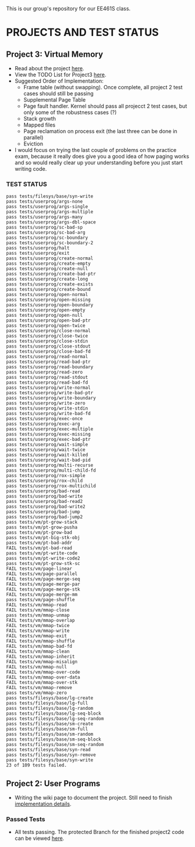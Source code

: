 
This is our group's repository for our EE461S class.

# PROJECTS AND TEST STATUS

## Project 3: Virtual Memory
- Read about the project [here](https://github.com/ZipingL/EE461S_Projects/wiki/Project-3:-Intro-to-Virtual-Memory).
- View the TODO List for Project3 [here](https://github.com/ZipingL/EE461S_Projects/projects/2).
- Suggested Order of Implementation:
	- Frame table (without swapping). Once complete, all project 2 test cases should still be passing
	- Supplemental Page Table
	- Page fault handler. Kernel should pass all projecct 2 test cases, but only some of the robustness cases (?)
	- Stack growth
	- Mapped files
	- Page reclamation on process exit (the last three can be done in parallel)
	- Eviction
- I would focus on trying the last couple of problems on the practice exam, because it really does give you a good idea of how paging works and so would really clear up your understanding before you just start writing code.

### TEST STATUS

	pass tests/filesys/base/syn-write
	pass tests/userprog/args-none
	pass tests/userprog/args-single
	pass tests/userprog/args-multiple
	pass tests/userprog/args-many
	pass tests/userprog/args-dbl-space
	pass tests/userprog/sc-bad-sp
	pass tests/userprog/sc-bad-arg
	pass tests/userprog/sc-boundary
	pass tests/userprog/sc-boundary-2
	pass tests/userprog/halt
	pass tests/userprog/exit
	pass tests/userprog/create-normal
	pass tests/userprog/create-empty
	pass tests/userprog/create-null
	pass tests/userprog/create-bad-ptr
	pass tests/userprog/create-long
	pass tests/userprog/create-exists
	pass tests/userprog/create-bound
	pass tests/userprog/open-normal
	pass tests/userprog/open-missing
	pass tests/userprog/open-boundary
	pass tests/userprog/open-empty
	pass tests/userprog/open-null
	pass tests/userprog/open-bad-ptr
	pass tests/userprog/open-twice
	pass tests/userprog/close-normal
	pass tests/userprog/close-twice
	pass tests/userprog/close-stdin
	pass tests/userprog/close-stdout
	pass tests/userprog/close-bad-fd
	pass tests/userprog/read-normal
	pass tests/userprog/read-bad-ptr
	pass tests/userprog/read-boundary
	pass tests/userprog/read-zero
	pass tests/userprog/read-stdout
	pass tests/userprog/read-bad-fd
	pass tests/userprog/write-normal
	pass tests/userprog/write-bad-ptr
	pass tests/userprog/write-boundary
	pass tests/userprog/write-zero
	pass tests/userprog/write-stdin
	pass tests/userprog/write-bad-fd
	pass tests/userprog/exec-once
	pass tests/userprog/exec-arg
	pass tests/userprog/exec-multiple
	pass tests/userprog/exec-missing
	pass tests/userprog/exec-bad-ptr
	pass tests/userprog/wait-simple
	pass tests/userprog/wait-twice
	pass tests/userprog/wait-killed
	pass tests/userprog/wait-bad-pid
	pass tests/userprog/multi-recurse
	pass tests/userprog/multi-child-fd
	pass tests/userprog/rox-simple
	pass tests/userprog/rox-child
	pass tests/userprog/rox-multichild
	pass tests/userprog/bad-read
	pass tests/userprog/bad-write
	pass tests/userprog/bad-read2
	pass tests/userprog/bad-write2
	pass tests/userprog/bad-jump
	pass tests/userprog/bad-jump2
	pass tests/vm/pt-grow-stack
	pass tests/vm/pt-grow-pusha
	pass tests/vm/pt-grow-bad
	pass tests/vm/pt-big-stk-obj
	pass tests/vm/pt-bad-addr
	FAIL tests/vm/pt-bad-read
	pass tests/vm/pt-write-code
	pass tests/vm/pt-write-code2
	pass tests/vm/pt-grow-stk-sc
	FAIL tests/vm/page-linear
	FAIL tests/vm/page-parallel
	FAIL tests/vm/page-merge-seq
	FAIL tests/vm/page-merge-par
	FAIL tests/vm/page-merge-stk
	FAIL tests/vm/page-merge-mm
	pass tests/vm/page-shuffle
	FAIL tests/vm/mmap-read
	FAIL tests/vm/mmap-close
	pass tests/vm/mmap-unmap
	FAIL tests/vm/mmap-overlap
	FAIL tests/vm/mmap-twice
	FAIL tests/vm/mmap-write
	FAIL tests/vm/mmap-exit
	FAIL tests/vm/mmap-shuffle
	FAIL tests/vm/mmap-bad-fd
	FAIL tests/vm/mmap-clean
	FAIL tests/vm/mmap-inherit
	FAIL tests/vm/mmap-misalign
	FAIL tests/vm/mmap-null
	FAIL tests/vm/mmap-over-code
	FAIL tests/vm/mmap-over-data
	FAIL tests/vm/mmap-over-stk
	FAIL tests/vm/mmap-remove
	pass tests/vm/mmap-zero
	pass tests/filesys/base/lg-create
	pass tests/filesys/base/lg-full
	pass tests/filesys/base/lg-random
	pass tests/filesys/base/lg-seq-block
	pass tests/filesys/base/lg-seq-random
	pass tests/filesys/base/sm-create
	pass tests/filesys/base/sm-full
	pass tests/filesys/base/sm-random
	pass tests/filesys/base/sm-seq-block
	pass tests/filesys/base/sm-seq-random
	pass tests/filesys/base/syn-read
	pass tests/filesys/base/syn-remove
	pass tests/filesys/base/syn-write
	23 of 109 tests failed.



## Project 2: User Programs
- Writing the wiki page to document the project. Still need to finish [implementation details](https://github.com/ZipingL/EE461S_Projects/wiki/Project-2:-Implementation-Details).

### Passed Tests
- All tests passing. The protected Branch for the finished project2 code can be viewed [here](https://github.com/ZipingL/EE461S_Projects/tree/project2_userprograms).



<!-- Links -->
[userprog]: https://web.stanford.edu/class/cs140/projects/pintos/pintos_3.html#SEC32
[forking]: https://guides.github.com/activities/forking/
[ref-clone]: http://gitref.org/creating/#clone
[ref-commit]: http://gitref.org/basic/#commit
[ref-push]: http://gitref.org/remotes/#push
[pull-request]: https://help.github.com/articles/creating-a-pull-request
[raw]: https://raw.githubusercontent.com/education/guide/master/docs/forks.md
